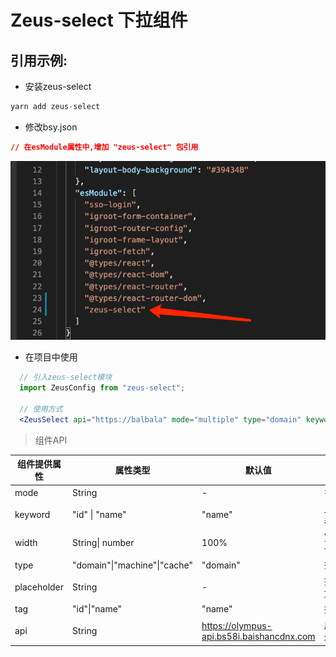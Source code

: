 # Zeus-select 下拉组件
## 引用示例:
* 安装zeus-select
```javascript
yarn add zeus-select
```
* 修改bsy.json
```json
// 在esModule属性中,增加 "zeus-select" 包引用
```
![background](./bsy.png)

* 在项目中使用
```jsx
  // 引入zeus-select模块
  import ZeusConfig from "zeus-select";

  // 使用方式
  <ZeusSelect api="https://balbala" mode="multiple" type="domain" keyword="name" placeholder="选择域名" />
```

> 组件API

| 组件提供属性 | 属性类型                     | 默认值                                    | 备注           | 必填 |
| ----------------- | ---------------------------- | ----------------------------------------- | -------------- | -------- |
| mode              | String                       | -                                         | 多选\| 单选    | 否       |
| keyword           | "id" \| "name"               | "name"                                    | 显示id或者name | 否       |
| width             | String\| number              | 100%                                      | 宽度默认“100%” | 否       |
| type              | "domain"\|"machine"\|"cache" | "domain"                                  | 查询类型       | 是       |
| placeholder       | String                       | -                                         | 提示说明文字   | 否       |
| tag               | "id"\|"name"                 | "name"                                    | 查询类型       | 是       |
| api               | String                       | https://olympus-api.bs58i.baishancdnx.com | 后端查询域名   | 是       |


